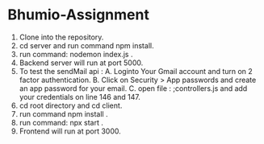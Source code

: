 # Bhumio-Assignment

1. Clone into the repository.
2. cd server and run command npm install.
3. run command: nodemon index.js .
4. Backend server will run at port 5000.
5. To test the sendMail api :
    A. Loginto Your Gmail account and turn on 2 factor authentication.
    B. Click on Security >  App passwords and create an app password for your email.
    C. open file : ;controllers.js and add your credentials on line 146 and 147.
6. cd root directory and cd client.
7. run command npm install .
8. run command: npx start  .
7. Frontend will run at port 3000.



